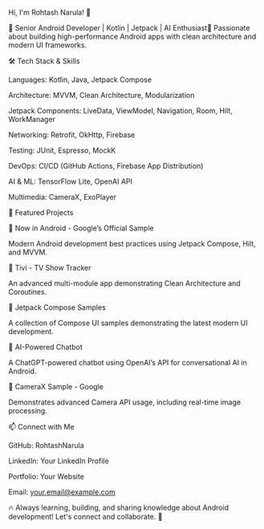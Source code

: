 Hi, I'm Rohtash Narula! 👋

🚀 Senior Android Developer | Kotlin | Jetpack | AI Enthusiast🔹 Passionate about building high-performance Android apps with clean architecture and modern UI frameworks.

🛠️ Tech Stack & Skills

Languages: Kotlin, Java, Jetpack Compose

Architecture: MVVM, Clean Architecture, Modularization

Jetpack Components: LiveData, ViewModel, Navigation, Room, Hilt, WorkManager

Networking: Retrofit, OkHttp, Firebase

Testing: JUnit, Espresso, MockK

DevOps: CI/CD (GitHub Actions, Firebase App Distribution)

AI & ML: TensorFlow Lite, OpenAI API

Multimedia: CameraX, ExoPlayer

📌 Featured Projects

🔹 Now in Android - Google’s Official Sample

Modern Android development best practices using Jetpack Compose, Hilt, and MVVM.

🔹 Tivi - TV Show Tracker

An advanced multi-module app demonstrating Clean Architecture and Coroutines.

🔹 Jetpack Compose Samples

A collection of Compose UI samples demonstrating the latest modern UI development.

🔹 AI-Powered Chatbot

A ChatGPT-powered chatbot using OpenAI’s API for conversational AI in Android.

🔹 CameraX Sample - Google

Demonstrates advanced Camera API usage, including real-time image processing.

📫 Connect with Me

GitHub: RohtashNarula

LinkedIn: Your LinkedIn Profile

Portfolio: Your Website

Email: your.email@example.com

🔥 Always learning, building, and sharing knowledge about Android development! Let's connect and collaborate. 🚀

